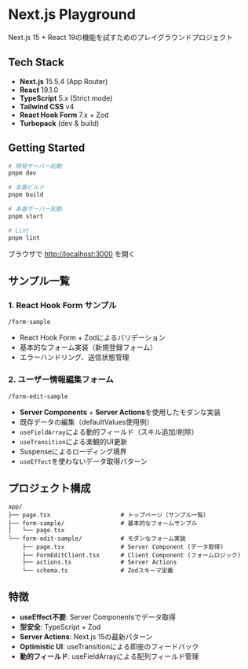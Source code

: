 # Next.js Playground

Next.js 15 + React 19の機能を試すためのプレイグラウンドプロジェクト

## Tech Stack

- **Next.js** 15.5.4 (App Router)
- **React** 19.1.0
- **TypeScript** 5.x (Strict mode)
- **Tailwind CSS** v4
- **React Hook Form** 7.x + Zod
- **Turbopack** (dev & build)

## Getting Started

```bash
# 開発サーバー起動
pnpm dev

# 本番ビルド
pnpm build

# 本番サーバー起動
pnpm start

# Lint
pnpm lint
```

ブラウザで [http://localhost:3000](http://localhost:3000) を開く

## サンプル一覧

### 1. React Hook Form サンプル
`/form-sample`

- React Hook Form + Zodによるバリデーション
- 基本的なフォーム実装（新規登録フォーム）
- エラーハンドリング、送信状態管理

### 2. ユーザー情報編集フォーム
`/form-edit-sample`

- **Server Components** + **Server Actions**を使用したモダンな実装
- 既存データの編集（defaultValues使用例）
- `useFieldArray`による動的フィールド（スキル追加/削除）
- `useTransition`による楽観的UI更新
- Suspenseによるローディング境界
- `useEffect`を使わないデータ取得パターン

## プロジェクト構成

```
app/
├── page.tsx                    # トップページ（サンプル一覧）
├── form-sample/                # 基本的なフォームサンプル
│   └── page.tsx
└── form-edit-sample/           # モダンなフォーム実装
    ├── page.tsx                # Server Component (データ取得)
    ├── FormEditClient.tsx      # Client Component (フォームロジック)
    ├── actions.ts              # Server Actions
    └── schema.ts               # Zodスキーマ定義
```

## 特徴

- **useEffect不要**: Server Componentsでデータ取得
- **型安全**: TypeScript + Zod
- **Server Actions**: Next.js 15の最新パターン
- **Optimistic UI**: useTransitionによる即座のフィードバック
- **動的フィールド**: useFieldArrayによる配列フィールド管理

